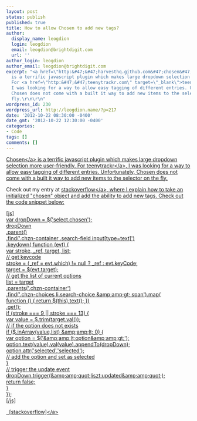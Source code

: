 ```yaml
---
layout: post
status: publish
published: true
title: How to allow Chosen to add new tags?
author:
  display_name: leogdion
  login: leogdion
  email: leogdion@brightdigit.com
  url: ''
author_login: leogdion
author_email: leogdion@brightdigit.com
excerpt: "<a href=\"http:&#47;&#47;harvesthq.github.com&#47;chosen&#47;\" target=\"_blank\">Chosen<&#47;a>
  is a terrific javascript plugin which makes large dropdown selection more user-friendly.
  For <a href=\"http:&#47;&#47;teenytrackr.com\" target=\"_blank\">teenytrackr<&#47;a>,
  I was looking for a way to allow easy tagging of different entries. Unfortunately,
  Chosen does not come with a built it way to add new items to the selector on the
  fly.\r\n\r\n"
wordpress_id: 230
wordpress_url: http://leogdion.name/?p=217
date: '2012-10-22 08:30:00 -0400'
date_gmt: '2012-10-22 12:30:00 -0400'
categories:
- Code
tags: []
comments: []
---
```

<p><a href="http:&#47;&#47;harvesthq.github.com&#47;chosen&#47;" target="_blank">Chosen<&#47;a> is a terrific javascript plugin which makes large dropdown selection more user-friendly. For <a href="http:&#47;&#47;teenytrackr.com" target="_blank">teenytrackr<&#47;a>, I was looking for a way to allow easy tagging of different entries. Unfortunately, Chosen does not come with a built it way to add new items to the selector on the fly.</p>
<p><a id="more"></a><a id="more-230"></a></p>
<p>Check out my entry at <a href="http:&#47;&#47;stackoverflow.com&#47;a&#47;12961228&#47;97705" target="_blank">stackoverflow<&#47;a>, where I explain how to take an initialized "chosen" object and add the ability to add new tags. Check out the code snippet below:</p>
<p>[js]<br />
var dropDown = $('select.chosen');<br />
dropDown<br />
   .parent()<br />
   .find('.chzn-container .search-field input[type=text]')<br />
   .keydown( function (evt) {<br />
var stroke, _ref, target, list;<br />
&#47;&#47; get keycode<br />
stroke = (_ref = evt.which) != null ? _ref : evt.keyCode;<br />
target = $(evt.target);<br />
&#47;&#47; get the list of current options<br />
list = target<br />
       .parents('.chzn-container')<br />
       .find('.chzn-choices li.search-choice &amp;amp;amp;gt; span').map(<br />
           function () { return $(this).text(); })<br />
       .get();<br />
if (stroke === 9 || stroke === 13) {<br />
var value = $.trim(target.val());<br />
&#47;&#47; if the option does not exists<br />
if ($.inArray(value,list) &amp;amp;amp;lt; 0) {<br />
var option = $('&amp;amp;amp;lt;option&amp;amp;amp;gt;');<br />
option.text(value).val(value).appendTo(dropDown);<br />
option.attr('selected','selected');<br />
&#47;&#47; add the option and set as selected<br />
}<br />
&#47;&#47; trigger the update event<br />
dropDown.trigger(&amp;amp;amp;quot;liszt:updated&amp;amp;amp;quot;);<br />
return false;<br />
}<br />
});<br />
[&#47;js]</p>
<p><a href="http:&#47;&#47;stackoverflow.com&#47;a&#47;12961228&#47;97705" target="_blank">&nbsp; [stackoverflow]<&#47;a></p>
